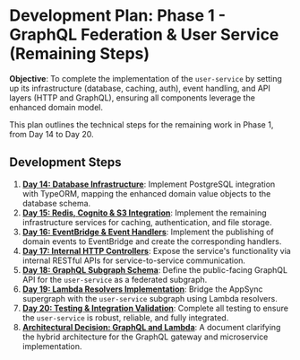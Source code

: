 # Development Plan: Phase 1 - GraphQL Federation & User Service (Remaining Steps)

**Objective**: To complete the implementation of the `user-service` by setting up its infrastructure (database, caching, auth), event handling, and API layers (HTTP and GraphQL), ensuring all components leverage the enhanced domain model.

This plan outlines the technical steps for the remaining work in Phase 1, from Day 14 to Day 20.

## Development Steps

1.  **[Day 14: Database Infrastructure](./01-day-14-database-infrastructure.md)**: Implement PostgreSQL integration with TypeORM, mapping the enhanced domain value objects to the database schema.
2.  **[Day 15: Redis, Cognito & S3 Integration](./02-day-15-redis-cognito-s3-integration.md)**: Implement the remaining infrastructure services for caching, authentication, and file storage.
3.  **[Day 16: EventBridge & Event Handlers](./03-day-16-eventbridge-event-handlers.md)**: Implement the publishing of domain events to EventBridge and create the corresponding handlers.
4.  **[Day 17: Internal HTTP Controllers](./04-day-17-internal-http-controllers.md)**: Expose the service's functionality via internal RESTful APIs for service-to-service communication.
5.  **[Day 18: GraphQL Subgraph Schema](./05-day-18-graphql-subgraph-schema.md)**: Define the public-facing GraphQL API for the `user-service` as a federated subgraph.
6.  **[Day 19: Lambda Resolvers Implementation](./06-day-19-lambda-resolvers-implementation.md)**: Bridge the AppSync supergraph with the `user-service` subgraph using Lambda resolvers.
7.  **[Day 20: Testing & Integration Validation](./07-day-20-testing-and-integration-validation.md)**: Complete all testing to ensure the `user-service` is robust, reliable, and fully integrated.
8.  **[Architectural Decision: GraphQL and Lambda](./08-architectural-decision-graphql-and-lambda.md)**: A document clarifying the hybrid architecture for the GraphQL gateway and microservice implementation.